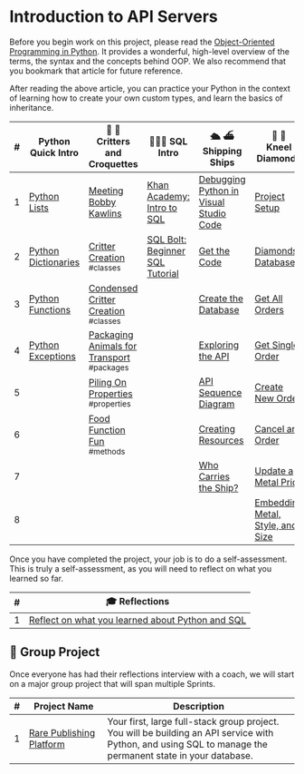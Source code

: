 # Introduction to API Servers

Before you begin work on this project, please read the [Object-Oriented Programming in Python](https://realpython.com/python3-object-oriented-programming/). It provides a wonderful, high-level overview of the terms, the syntax and the concepts behind OOP. We also recommend that you bookmark that article for future reference.

After reading the above article, you can practice your Python in the context of learning how to create your own custom types, and learn the basics of inheritance.

| # | Python Quick Intro | 🐑 🦆 <br/> Critters and Croquettes | 🧑🏽‍💻 SQL Intro |🛳️ ⛴️ <br/> Shipping Ships |  💎 💍 <br/> Kneel Diamonds |
|--|--|--|--|--|--|
| 1 | [Python Lists][24] | [Meeting Bobby Kawlins][1] | [Khan Academy: Intro to SQL][14] | [Debugging Python in Visual Studio Code][7] | [Project Setup][16]|
| 2 | [Python Dictionaries][25] | [Critter Creation][2] <br/> <sub style="font-size:0.85rem;">\#classes</sub> | [SQL Bolt: Beginner SQL Tutorial][15] | [Get the Code][8] | [Diamonds Database][17] |
| 3 | [Python Functions][26] |[Condensed Critter Creation][3] <br/> <sub style="font-size:0.85rem;">\#classes</sub> | |[Create the Database][9] | [Get All Orders][18] |
| 4 | [Python Exceptions][27] |[Packaging Animals for Transport][4] <br/> <sub style="font-size:0.85rem;">\#packages</sub> | |[Exploring the API][10] | [Get Single Order][19] |
| 5 | |[Piling On Properties][5] <br/> <sub style="font-size:0.85rem;">\#properties</sub> | | [API Sequence Diagram][11] | [Create New Order][20] |
| 6 | |[Food Function Fun][6] <br/> <sub style="font-size:0.85rem;">\#methods</sub> | | [Creating Resources][12] | [Cancel an Order][21] |
| 7 | | | | [Who Carries the Ship?][13] | [Update a Metal Price][22] |
| 8 | | | | | [Embedding Metal, Style, and Size][23] |

Once you have completed the project, your job is to do a self-assessment. This is truly a self-assessment, as you will need to reflect on what you learned so far.

| #   | 🎓 Reflections |
| --- | ------------------ |
| 1   | [Reflect on what you learned about Python and SQL](./chapters/INITIAL_REFLECTIONS.md) |

## 🔐 Group Project

Once everyone has had their reflections interview with a coach, we will start on a major group project that will span multiple Sprints.

| # | Project&nbsp;Name | Description |
|--|--|--|
|1| [Rare Publishing Platform][28] | Your first, large full-stack group project. You will be building an API service with Python, and using SQL to manage the permanent state in your database. |


[1]:	./chapters/CC_PROJECT_SETUP.md
[2]:	./chapters/CC_CLASSES.md
[3]:	./chapters/CC_CONSTRUCTORS.md
[4]:	./chapters/CC_PACKAGES.md
[5]:	./chapters/CC_CLASS_PROPERTIES.md
[6]:	./chapters/CC_METHODS.md
[7]:	./chapters/DEBUGGING_PYTHON.md
[8]:	./chapters/SS_API_IMPERATIVE_CLONE.md
[9]:	./chapters/SS_API_IMPERATIVE_DATABASE.md
[10]:	./chapters/SS_API_IMPERATIVE_INTRO.md
[11]:	./chapters/SS_API_IMPERATIVE_SEQUENCE.md
[12]:	./chapters/SS_API_CREATE_RESOURCES.md
[13]:	./chapters/SS_API_IMPERATIVE_EXPAND_HAULER_DOCK.md
[14]:    https://www.khanacademy.org/computing/computer-programming/sql
[15]:	https://sqlbolt.com/
[16]:   ./chapters/KD_SETUP.md
[17]:   ./chapters/KD_DATABASE.md
[18]:   ./chapters/KD_QUERY_ALL.md
[19]:   ./chapters/KD_QUERY_SINGLE.md
[20]:   ./chapters/KD_INSERT.md
[21]:   ./chapters/KD_DELETE.md
[22]:   ./chapters/KD_UPDATE.md
[23]:   ./chapters/KD_JOIN.md
[24]:   ./chapters/PYTHON_LISTS.md
[25]:   ./chapters/PYTHON_DICTIONARIES.md
[26]:   ./chapters/PYTHON_FUNCTIONS.md
[27]:   ./chapters/PYTHON_EXCEPTIONS.md
[28]:   ./chapters/RARE.md